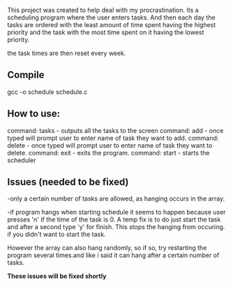 This project was created to help deal with my procrastination. Its a scheduling program where the user enters tasks. And then each day the tasks are ordered with the least amount of time spent having the highest priority and the task with the most time spent on it having the lowest priority.

the task times are then reset every week.

Compile
------------
gcc -o schedule schedule.c

How to use:
---------------
command: tasks - outputs all the tasks to the screen
command: add - once typed will prompt user to enter name of task they want to add.
command: delete - once typed will prompt user to enter name of task they want to delete.
command: exit - exits the program.
command: start - starts the scheduler


Issues (needed to be fixed)
--------------
-only a certain number of tasks are allowed, as hanging occurs in the array.

-if program hangs when starting schedule it seems to happen because user presses 'n' if the time of
the task is 0. A temp fix is to do just start the task and after a second type 'y' for finish.
This stops the hanging from occuring. if you didn't want to start the task.

However the array can also hang randomly, so if so, try restarting the program several times.and like
i said it can hang after a certain number of tasks.

**These issues will be fixed shortly**

